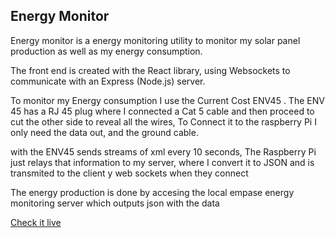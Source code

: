 ## Energy Monitor
Energy monitor is a energy monitoring utility to monitor my solar panel production as well as my energy consumption.

The front end is created with the React library, using Websockets to communicate with an Express (Node.js) server.

To monitor my Energy consumption I use the Current Cost ENV45 . The ENV 45 has a RJ 45 plug where I connected a Cat 5 cable and then proceed to cut the other side to reveal all the wires, To Connect it to the raspberry Pi I only need the data out, and the ground cable.

with the ENV45 sends streams of xml every 10 seconds, The Raspberry Pi just relays that information to my server, where I convert it to JSON and is transmited to the client y web sockets when they connect

The energy production is done by accesing the local empase energy monitoring server which outputs json with the data

[Check it live](http://www.estudioux.com:5431 "Energy Monitor")
